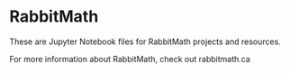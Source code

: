 # RabbitMath
These are Jupyter Notebook files for RabbitMath projects and resources.

For more information about RabbitMath, check out rabbitmath.ca
